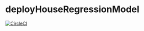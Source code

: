 # deployHouseRegressionModel
[![CircleCI](https://circleci.com/gh/Nakulbajaj101/deployHouseRegressionModel/tree/master.svg?style=svg)](https://circleci.com/gh/Nakulbajaj101/deployHouseRegressionModel/tree/master)